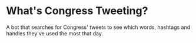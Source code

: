 # What's Congress Tweeting?

A bot that searches for Congress' tweets to see which words, hashtags and handles they've used the most that day.